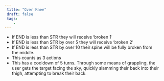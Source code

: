 ```yaml
---
 title: "Over Knee"
 draft: false
 tags:
    -
---
```

 - If END is less than STR they will receive ‘broken 1’
 - If END is less than STR by over 5 they will receive ‘broken 2’
 - If END is less than STR by over 10 their spine will be fully broken from the middle.
 - This counts as 3 actions
 - This has a cooldown of 5 turns.
Through some means of grappling, the user gets the target facing the sky, quickly slamming their back into their thigh, attempting to break their back.